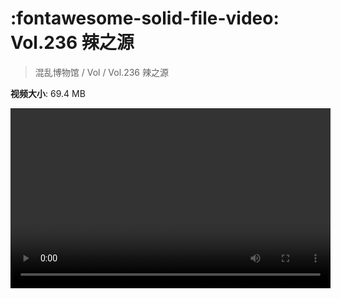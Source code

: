 # :fontawesome-solid-file-video: Vol.236 辣之源

> 混乱博物馆 / Vol / Vol.236 辣之源

**视频大小**: 69.4 MB

<video id="V-38158c8ffb0bb8fd7bbf9635b7b3f29f" width="512" height="288" preload="none" playsinline webkit-playsinline></video>